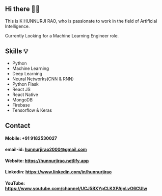 ## Hi there 👋🏻

This is K HUNNURJI RAO, who is passionate to work in the field of Artificial Intelligence.

Currently Looking for a Machine Learning Engineer role.

## Skills 💡

- Python
- Machine Learning
- Deep Learning
- Neural Networks(CNN & RNN)
- Python Flask
- React JS
- React Native
- MongoDB
- Firebase
- Tensorflow & Keras

## Contact
#### Mobile: +91 9182530027
#### email-id: hunnurjirao2000@gmail.com
#### Website: https://hunnurjirao.netlify.app
#### Linkedin: https://www.linkedin.com/in/hunnurjirao
#### YouTube: https://www.youtube.com/channel/UCJ58XYpCLKXPAjnLvO6CUlw
